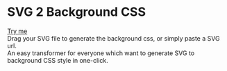 # SVG 2 Background CSS
[Try me](https://louisho5.github.io/svg2bg/)\
Drag your SVG file to generate the background css, or simply paste a SVG url. \
An easy transformer for everyone which want to generate SVG to background CSS style in one-click.
